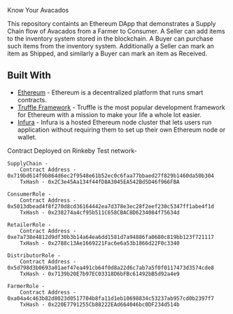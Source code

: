 Know Your Avacados

This repository containts an Ethereum DApp that demonstrates a Supply Chain flow of Avacados from a Farmer to Consumer. A Seller can add items to the inventory system stored in the blockchain. A Buyer can purchase such items from the inventory system. Additionally a Seller can mark an item as Shipped, and similarly a Buyer can mark an item as Received.


## Built With

* [Ethereum](https://www.ethereum.org/) - Ethereum is a decentralized platform that runs smart contracts.
* [Truffle Framework](http://truffleframework.com/) - Truffle is the most popular development framework for Ethereum with a mission to make your life a whole lot easier.
* [Infura](https://infura.io/) - Infura is a hosted Ethereum node cluster that lets users run application without requiring them to set up their own Ethereum node or wallet.

Contract Deployed on Rinkeby Test network- 

    SupplyChain - 
        Contract Address - 0x719bd614f9b864d6ec2f9548e61b52ec0c6faa77bbaed27f829b1460da50b304
        TxHash - 0x2C3e45Aa134f44fD8A3045EA542Bd5D46f966FBA

    ConsumerRole - 
        Contract Address - 0x5013dbead4f8f270d8cd36164442ea7d378e3ec28f2eef230c5347ff1abe4f1d
        TxHash - 0x238274a4cf95b511C658CBAC8D6234084f75634d

    RetailerRole -
        Contract Address - 0xe7a738e4812d9df30b3b14a64ea6dd1581d7a94886fa0680c819bb123f721117
        TxHash - 0x2788c13Ae1669221Fac6e6a53b1866d22F0c3340

    DistributorRole - 
        Contract Address - 0x5d798d3b0693a01aef47ea491cb64f0d8a22d6c7ab7a5f0f0117473d3574cde8 
        TxHash - 0x7139b20E7b97EC03318D6bFBc61492bB5d92a4e9

    FarmerRole -
        Contract Address -  0xa04a4c463b82d8023d0517704b8fa11d1eb10698834c53237ab957cd0b2397f7
        TxHash - 0x220E7791255Cb88222EAd664046bc0DF234d514b